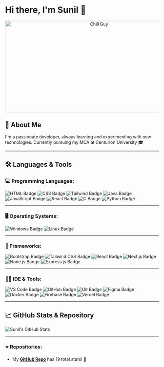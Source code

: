# Hi there, I'm Sunil 👋  

<p align="center">
  <img src="https://media.giphy.com/media/Ll22OhMLAlVDb8UQWe/giphy.gif" alt="Chill Guy" width="600" height="300"/>
</p>

## 🚀 About Me

I'm a passionate developer, always learning and experimenting with new technologies. Currently pursuing my MCA at Centurion University 🎓  

---

## 🛠️ Languages & Tools

### 💻 Programming Languages:
![HTML Badge](https://badgen.net/badge/Code/HTML/E34F26?icon=html5&labelColor=black)
![CSS Badge](https://badgen.net/badge/Style/CSS/1572B6?icon=css3&labelColor=black)
![Tailwind Badge](https://badgen.net/badge/CSS/Tailwind%20CSS/06B6D4?icon=tailwindcss&labelColor=black)
![Java Badge](https://badgen.net/badge/Programming/Java/007396?icon=java&labelColor=black)
![JavaScript Badge](https://badgen.net/badge/Code/JavaScript/F7DF1E?icon=javascript&labelColor=black)
![React Badge](https://badgen.net/badge/Framework/React/61DAFB?icon=react&labelColor=black)
![C Badge](https://badgen.net/badge/Language/C/A8B9CC?icon=c&labelColor=black)
![Python Badge](https://badgen.net/badge/Code/Python/3776AB?icon=python&labelColor=black)

---

### 🖥️ Operating Systems:
![Windows Badge](https://badgen.net/badge/OS/Windows/0078D6?icon=windows&labelColor=black)
![Linux Badge](https://badgen.net/badge/OS/Linux/FCC624?icon=linux&labelColor=black)

---

### 🧱 Frameworks:
![Bootstrap Badge](https://badgen.net/badge/Framework/Bootstrap/7952B3?icon=bootstrap&labelColor=black)
![Tailwind CSS Badge](https://badgen.net/badge/Framework/Tailwind%20CSS/06B6D4?icon=tailwindcss&labelColor=black)
![React Badge](https://badgen.net/badge/Framework/React/61DAFB?icon=react&labelColor=black)
![Next.js Badge](https://badgen.net/badge/Framework/Next.js/000000?icon=nextdotjs&labelColor=black)
![Node.js Badge](https://badgen.net/badge/Runtime/Node.js/339933?icon=nodejs&labelColor=black)
![Express.js Badge](https://badgen.net/badge/Framework/Express.js/000000?labelColor=black)

---

### 🧑‍💻 IDE & Tools:
![VS Code Badge](https://badgen.net/badge/IDE/VS%20Code/007ACC?icon=visualstudiocode&labelColor=black)
![GitHub Badge](https://badgen.net/badge/Platform/GitHub/181717?icon=github&labelColor=black)
![Git Badge](https://badgen.net/badge/Version%20Control/Git/F05032?icon=git&labelColor=black)
![Figma Badge](https://badgen.net/badge/Design/Figma/F24E1E?icon=figma&labelColor=black)
![Docker Badge](https://badgen.net/badge/Container/Docker/2496ED?icon=docker&labelColor=black)
![Firebase Badge](https://badgen.net/badge/Backend/Firebase/FFCA28?icon=firebase&labelColor=black)
![Vercel Badge](https://badgen.net/badge/Hosting/Vercel/000000?icon=vercel&labelColor=black)

---

## 📈 GitHub Stats & Repository

![Sunil's GitHub Stats](https://github-readme-stats.vercel.app/api?username=EDITH96929&show_icons=true&theme=radical)

---

### ⭐️ Repositories:
- My **[GitHub Repo](https://github.com/EDITH96929)** has 19 total stars! 🌟

